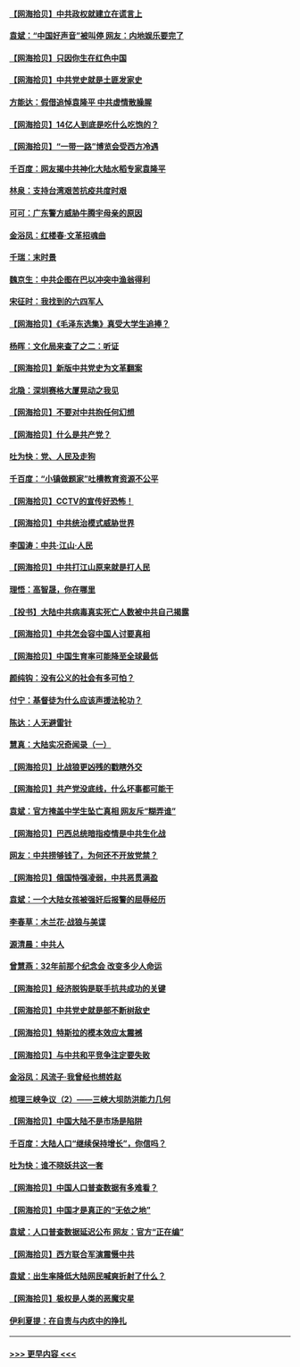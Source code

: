 #### [【网海拾贝】中共政权就建立在谎言上](../pages/nsc993/n12981880.md?t=05282101) 
#### [袁斌：“中国好声音”被叫停 网友：内地娱乐要完了](../pages/nsc993/n12981826.md?t=05282101) 
#### [【网海拾贝】只因你生在红色中国](../pages/nsc993/n12979096.md?t=05282101) 
#### [【网海拾贝】中共党史就是土匪发家史](../pages/nsc993/n12976478.md?t=05282101) 
#### [方能达：假借追悼袁隆平 中共虚情散臊腥](../pages/nsc993/n12976396.md?t=05282101) 
#### [【网海拾贝】14亿人到底是吃什么吃饱的？](../pages/nsc993/n12974125.md?t=05282101) 
#### [【网海拾贝】“一带一路”博览会受西方冷遇](../pages/nsc993/n12971787.md?t=05282101) 
#### [千百度：网友揭中共神化大陆水稻专家袁隆平](../pages/nsc993/n12971733.md?t=05282101) 
#### [林泉：支持台湾艰苦抗疫共度时艰](../pages/nsc993/n12971350.md?t=05282101) 
#### [可可：广东警方威胁牛腾宇母亲的原因](../pages/nsc993/n12971100.md?t=05282101) 
#### [金浴凤：红楼春·文革招魂曲](../pages/nsc993/n12970354.md?t=05282101) 
#### [千瑞：末时景](../pages/nsc993/n12970337.md?t=05282101) 
#### [魏京生：中共企图在巴以冲突中渔翁得利](../pages/nsc993/n12970286.md?t=05282101) 
#### [宋征时：我找到的六四军人](../pages/nsc993/n12970213.md?t=05282101) 
#### [【网海拾贝】《毛泽东选集》真受大学生追捧？](../pages/nsc993/n12968779.md?t=05282101) 
#### [杨晖：文化局来查了之二：听证](../pages/nsc993/n12966528.md?t=05282101) 
#### [【网海拾贝】新版中共党史为文革翻案](../pages/nsc993/n12967526.md?t=05282101) 
#### [北隐：深圳赛格大厦晃动之我见](../pages/nsc993/n12967393.md?t=05282101) 
#### [【网海拾贝】不要对中共抱任何幻想](../pages/nsc993/n12965222.md?t=05282101) 
#### [【网海拾贝】什么是共产党？](../pages/nsc993/n12962781.md?t=05282101) 
#### [吐为快：党、人民及走狗](../pages/nsc993/n12962747.md?t=05282101) 
#### [千百度：“小镇做题家”吐槽教育资源不公平](../pages/nsc993/n12962705.md?t=05282101) 
#### [【网海拾贝】CCTV的宣传好恐怖！](../pages/nsc993/n12959984.md?t=05282101) 
#### [【网海拾贝】中共统治模式威胁世界](../pages/nsc993/n12957622.md?t=05282101) 
#### [李国涛：中共‧江山‧人民](../pages/nsc993/n12957502.md?t=05282101) 
#### [【网海拾贝】中共打江山原来就是打人民](../pages/nsc993/n12954345.md?t=05282101) 
#### [理悟：高智晟，你在哪里](../pages/nsc993/n12953115.md?t=05282101) 
#### [【投书】大陆中共病毒真实死亡人数被中共自己揭露](../pages/nsc993/n12953050.md?t=05282101) 
#### [【网海拾贝】中共怎会容中国人讨要真相](../pages/nsc993/n12952161.md?t=05282101) 
#### [【网海拾贝】中国生育率可能降至全球最低](../pages/nsc993/n12948793.md?t=05282101) 
#### [颜纯钩：没有公义的社会有多可怕？](../pages/nsc993/n12947626.md?t=05282101) 
#### [付宁：基督徒为什么应该声援法轮功？](../pages/nsc993/n12947233.md?t=05282101) 
#### [陈达：人无避雷针](../pages/nsc993/n12947098.md?t=05282101) 
#### [慧真：大陆实况奇闻录（一）](../pages/nsc993/n12945811.md?t=05282101) 
#### [【网海拾贝】比战狼更凶残的戳瞎外交](../pages/nsc993/n12945717.md?t=05282101) 
#### [【网海拾贝】共产党没底线，什么坏事都可能干](../pages/nsc993/n12942090.md?t=05282101) 
#### [袁斌：官方掩盖中学生坠亡真相 网友斥“糊弄谁”](../pages/nsc993/n12942029.md?t=05282101) 
#### [【网海拾贝】巴西总统暗指疫情是中共生化战](../pages/nsc993/n12938999.md?t=05282101) 
#### [网友：中共捞够钱了，为何还不开放党禁？](../pages/nsc993/n12938952.md?t=05282101) 
#### [【网海拾贝】俄国恃强凌弱，中共恶贯满盈](../pages/nsc993/n12936626.md?t=05282101) 
#### [袁斌：一个大陆女孩被强奸后报警的屈辱经历](../pages/nsc993/n12936547.md?t=05282101) 
#### [李春草：木兰花·战狼与美谍](../pages/nsc993/n12935995.md?t=05282101) 
#### [源清晨：中共人](../pages/nsc993/n12935589.md?t=05282101) 
#### [曾慧燕：32年前那个纪念会 改变多少人命运](../pages/nsc993/n12934233.md?t=05282101) 
#### [【网海拾贝】经济脱钩是联手抗共成功的关键](../pages/nsc993/n12934176.md?t=05282101) 
#### [【网海拾贝】中共党史就是部不断树敌史](../pages/nsc993/n12932844.md?t=05282101) 
#### [【网海拾贝】特斯拉的模本效应太震撼](../pages/nsc993/n12925626.md?t=05282101) 
#### [【网海拾贝】与中共和平竞争注定要失败](../pages/nsc993/n12923326.md?t=05282101) 
#### [金浴凤：风流子‧我曾经也想姓赵](../pages/nsc993/n12920911.md?t=05282101) 
#### [梳理三峡争议（2）——三峡大坝防洪能力几何](../pages/nsc993/n12920173.md?t=05282101) 
#### [【网海拾贝】中国大陆不是市场是陷阱](../pages/nsc993/n12920143.md?t=05282101) 
#### [千百度：大陆人口“继续保持增长”，你信吗？](../pages/nsc993/n12918946.md?t=05282101) 
#### [吐为快：谁不晓妖共这一套](../pages/nsc993/n12918941.md?t=05282101) 
#### [【网海拾贝】中国人口普查数据有多难看？](../pages/nsc993/n12917822.md?t=05282101) 
#### [【网海拾贝】中国才是真正的“无依之地”](../pages/nsc993/n12915845.md?t=05282101) 
#### [袁斌：人口普查数据延迟公布 网友：官方“正在编”](../pages/nsc993/n12915748.md?t=05282101) 
#### [【网海拾贝】西方联合军演震慑中共](../pages/nsc993/n12913466.md?t=05282101) 
#### [袁斌：出生率降低大陆网民喊爽折射了什么？](../pages/nsc993/n12913365.md?t=05282101) 
#### [【网海拾贝】极权是人类的恶魔灾星](../pages/nsc993/n12910697.md?t=05282101) 
#### [伊利夏提：在自责与内疚中的挣扎](../pages/nsc993/n12910493.md?t=05282101) 

----
#### [ >>> 更早内容 <<< ](../indexes/nsc993-earlier.md)
